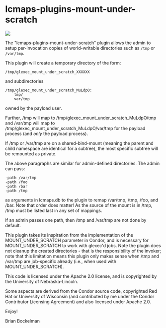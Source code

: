 # lcmaps-plugins-mount-under-scratch

![](https://api.travis-ci.org/lcmaps-plugins/lcmaps-plugins-mount-under-scratch.svg?branch=master)

The "lcmaps-plugins-mount-under-scratch" plugin allows the admin to setup
per-invocation copies of world-writable directories such as `/tmp` or `/var/tmp`.

This plugin will create a temporary directory of the form:

```
/tmp/glexec_mount_under_scratch_XXXXXX
```

and subdirectories

```
/tmp/glexec_mount_under_scratch_MuLdpO:
    tmp/
    var/tmp
```

owned by the payload user.

Further, /tmp will map to /tmp/glexec_mount_under_scratch_MuLdpO/tmp
and /var/tmp will map to /tmp/glexec_mount_under_scratch_MuLdpO/var/tmp for
the payload process (and *only* the payload process).

If /tmp or /var/tmp are on a shared-bind-mount (meaning the parent and child
namespace are identical for a subtree), the most specific subtree will be
remounted as private.

The above paragraphs are similar for admin-defined directories.  The admin can
pass:

```
-path /var/tmp
-path /foo
-path /bar
-path /tmp
```

as arguments in lcmaps.db to the plugin to remap /var/tmp, /tmp, /foo, and
/bar.  Note that order does matter!  As the source of the mount is in /tmp,
/tmp must be listed last in any set of mappings.

If an admin passes one path, then /tmp and /var/tmp are not done by default.

This plugin takes its inspiration from the implementation of the
MOUNT_UNDER_SCRATCH parameter in Condor, and is necessary for
MOUNT_UNDER_SCRATCH to work with glexec'd jobs.  Note the plugin does not
cleanup the created directories - that is the responsibility of the invoker;
note that this limitation means this plugin only makes sense when /tmp and
/var/tmp are job-specific already (i.e., when used with MOUNT_UNDER_SCRATCH).

This code is licensed under the Apache 2.0 license, and is copyrighted by the
University of Nebraska-Lincoln.

Some aspects are derived from the Condor source code, copyrighted Red Hat or
University of Wisconsin (and contributed by me under the Condor Contributor
Licensing Agreement) and also licensed under Apache 2.0.

Enjoy!

Brian Bockelman

